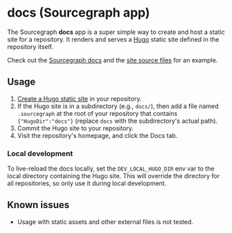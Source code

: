 # docs (Sourcegraph app)

The Sourcegraph **docs** app is a super simple way to create and host
a static site for a repository. It renders and serves a
[Hugo](http://gohugo.io/) static site defined in the repository itself.

Check out the
[Sourcegraph docs](https://sourcegraph.com/sourcegraph/sourcegraph/.docs) and
the
[site source files](https://sourcegraph.com/sourcegraph/sourcegraph/.tree/docs)
for an example.


## Usage

1. [Create a Hugo static site](http://gohugo.io/overview/introduction/)
   in your repository.
1. If the Hugo site is in a subdirectory (e.g., `docs/`), then add a
   file named `.sourcegraph` at the root of your repository that
   contains `{"HugoDir":"docs"}` (replace `docs` with the
   subdirectory's actual path).
1. Commit the Hugo site to your repository.
1. Visit the repository's homepage, and click the Docs tab.


### Local development

To live-reload the docs locally, set the `DEV_LOCAL_HUGO_DIR` env var
to the local directory containing the Hugo site. This will override
the directory for all repositories, so only use it during local
development.


## Known issues

* Usage with static assets and other external files is not tested.
